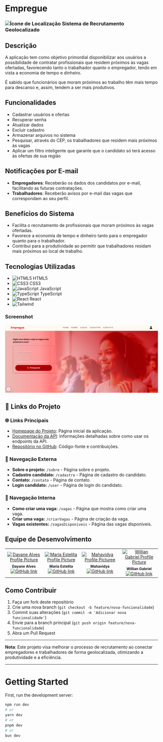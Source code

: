 # Empregue

### ![Ícone de Localização](https://img.icons8.com/ios-filled/20/FF0000/marker.png) Sistema de Recrutamento Geolocalizado

## Descrição

A aplicação tem como objetivo primordial disponibilizar aos usuários a possibilidade de contratar profissionais que residem próximos às vagas ofertadas, favorecendo tanto o trabalhador quanto o empregador, tendo em vista a economia de tempo e dinheiro.

É sabido que funcionários que moram próximos ao trabalho têm mais tempo para descanso e, assim, tendem a ser mais produtivos.

## Funcionalidades

- Cadastrar usuários e ofertas
- Recuperar senha
- Atualizar dados
- Excluir cadastro
- Armazenar arquivos no sistema
- Pesquisar, através do CEP, os trabalhadores que residem mais próximos às vagas
- Aplicar um filtro inteligente que garante que o candidato só terá acesso às ofertas de sua região

## Notificações por E-mail

- **Empregadores**: Receberão os dados dos candidatos por e-mail, facilitando as futuras contratações.
- **Trabalhadores**: Receberão avisos por e-mail das vagas que correspondam ao seu perfil.

## Benefícios do Sistema

- Facilita o recrutamento de profissionais que moram próximos às vagas ofertadas.
- Favorece a economia de tempo e dinheiro tanto para o empregador quanto para o trabalhador.
- Contribui para a produtividade ao permitir que trabalhadores residam mais próximos ao local de trabalho.

## Tecnologias Utilizadas

- ![HTML5](https://img.icons8.com/color/20/000000/html-5.png) HTML5
- ![CSS3](https://img.icons8.com/color/20/000000/css3.png) CSS3
- ![JavaScript](https://img.icons8.com/color/20/000000/javascript.png) JavaScript
- ![TypeScript](https://img.icons8.com/color/20/000000/typescript.png) TypeScript
- ![React](https://img.icons8.com/color/20/000000/react-native.png) React
- ![Tailwind](https://img.shields.io/badge/Tailwind_CSS-38B2AC?style=flat&logo=tailwind-css&logoColor=white)
  
### Screenshot

![Descrição da Imagem](public/imagens/index.png)

## 🔗 Links do Projeto

### 🌐 Links Principais
- [Homepage do Projeto](http://localhost:3000): Página inicial da aplicação.
- [Documentação da API](https://viacep.com.br/): Informações detalhadas sobre como usar os endpoints da API.
- [Repositório no GitHub](https://github.com/softexrecifepe/PI-RE9-TURMA-09-EQUIPE-05/tree/develop): Código-fonte e contribuições.

### 🧭 Navegação Externa
- **Sobre o projeto:** `/sobre` - Página sobre o projeto.
- **Cadastro candidato:** `/cadastro` - Página de cadastro do candidato.
- **Contato:** `/contato` - Página de contato.
- **Login candidato:** `/user` - Página de login do candidato.

### 🧭 Navegação Interna
- **Como criar uma vaga:** `/vagas` - Página que mostra como criar uma vaga.
- **Criar uma vaga:** `/criarVagas` - Página de criação da vaga.
- **Vagas existentes:** `/vagasDisponiveis` - Página das vagas disponíveis.

## Equipe de Desenvolvimento
<table align="center">
  <tr>
    <td align="center">
      <a href="https://avatars.githubusercontent.com/u/160778587?v=4">
        <img src="https://avatars.githubusercontent.com/u/160778587?v=4" width="100" alt="Dayane Alves Profile Picture">
      </a>
      <br>
      <sub><b>Dayane Alves</b></sub>
      <br>
      <a href="https://github.com/devalvesff00ff">
        <img src="https://img.shields.io/badge/GitHub-100000?style=for-the-badge&logo=github&logoColor=white" alt="GitHub link">
      </a>
    </td>
    <td align="center">
      <a href="https://avatars.githubusercontent.com/u/134112848?v=4">
        <img src="https://avatars.githubusercontent.com/u/134112848?v=4" width="100" alt="Maria Estelita Profile Picture">
      </a>
      <br>
      <sub><b>Maria Estelita</b></sub>
      <br>
      <a href="https://github.com/Estelita25">
        <img src="https://img.shields.io/badge/GitHub-100000?style=for-the-badge&logo=github&logoColor=white" alt="GitHub link">
      </a>
    </td>
    <td align="center">
      <a href="https://avatars.githubusercontent.com/u/104791133?v=4">
        <img src="https://avatars.githubusercontent.com/u/104791133?v=4" width="100" alt="Mahavidya Profile Picturee">
      </a>
      <br>
      <sub><b>Mahavidya</b></sub>
      <br>
      <a href="https://github.com/VidyaDesign">
        <img src="https://img.shields.io/badge/GitHub-100000?style=for-the-badge&logo=github&logoColor=white" alt="GitHub link">
      </a>
    </td>
     <td align="center">
      <a href="https://avatars.githubusercontent.com/u/102621293?v=4">
        <img src="https://avatars.githubusercontent.com/u/102621293?v=4" width="100" alt="Willian Gabriel Profile Picture">
      </a>
      <br>
      <sub><b>Willian Gabriel</b></sub>
      <br>
      <a href="https://github.com/williangabriell">
        <img src="https://img.shields.io/badge/GitHub-100000?style=for-the-badge&logo=github&logoColor=white" alt="GitHub link">
      </a>
    </td>
  </tr>
</table>





## Como Contribuir

1. Faça um fork deste repositório
2. Crie uma nova branch (`git checkout -b feature/nova-funcionalidade`)
3. Commit suas alterações (`git commit -m 'Adicionar nova funcionalidade'`)
4. Envie para a branch principal (`git push origin feature/nova-funcionalidade`)
5. Abra um Pull Request

---

**Nota**: Este projeto visa melhorar o processo de recrutamento ao conectar empregadores e trabalhadores de forma geolocalizada, otimizando a produtividade e a eficiência.

---

# Getting Started

First, run the development server:

```bash
npm run dev
# or
yarn dev
# or
pnpm dev
# or
bun dev






